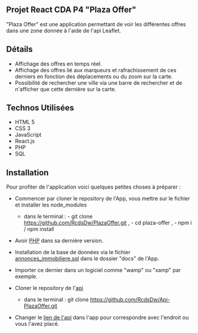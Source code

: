 ## Projet React CDA P4 "Plaza Offer"

"Plaza Offer" est une application permettant de voir les différentes offres dans une zone donnée à l'aide de l'api Leaflet.


## Détails

- Affichage des offres en temps réel.
- Affichage des offres lié aux marqueurs et rafrachissement de ces derniers en fonction des déplacements ou du zoom sur la carte.
- Possibilité de rechercher une ville via une barre de rechercher et de n'afficher que cette dernière sur la carte.

## Technos Utilisées

- HTML 5
- CSS 3
- JavaScript
- React.js
- PHP
- SQL

## Installation

Pour profiter de l'application voici quelques petites choses à préparer : 

- Commencer par cloner le repository de l'App, vous mettre sur le fichier et installer les node_modules 
    - dans le terminal :  - git clone https://github.com/RcdsDw/PlazaOffer.git ,
                          - cd plaza-offer ,
                          - npm i / npm install

- Avoir [PHP](https://fr.legacy.reactjs.org/docs/getting-started.html) dans sa dernière version.

- Installation de la base de données via le fichier [annonces_immobiliere.sql](https://github.com/RcdsDw/PlazaOffer/blob/main/docs/annonces_immobiliere.sql) dans le dossier "docs" de l'App.

- Importer ce dernier dans un logiciel comme "wamp" ou "xamp" par exemple.

- Cloner le repository de l'[api](https://github.com/RcdsDw/Api-PlazaOffer/tree/main) 
    - dans le terminal : git clone https://github.com/RcdsDw/Api-PlazaOffer.git

- Changer le [lien de l'api](https://github.com/RcdsDw/PlazaOffer/blob/main/src/datas/datas.jsx) dans l'app pour correspondre avec l'endroit ou vous l'avez placé.